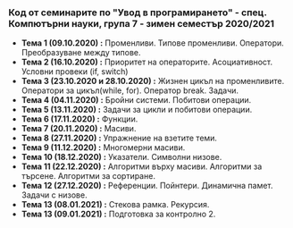 ### Код от семинарите по "Увод в програмирането" - спец. Компютърни науки, група 7 - зимен семестър 2020/2021


 - **Тема 1 (09.10.2020) :**  Променливи. Типове променливи. Оператори. Преобразуване между типове.
 - **Тема 2 (16.10.2020) :**  Приоритет на операторите. Асоциативност. Условни провеки (if, switch)
 - **Тема 3 (23.10.2020 и 28.10.2020) :**  Жизнен цикъл на променливите. Оператори за цикъл(while, for). Оператор break. Задачи.
 - **Тема 4 (04.11.2020) :**  Бройни системи. Побитови операции.
 - **Тема 5 (13.11.2020) :**  Задачи за цикли и побитови операции.
 - **Тема 6 (17.11.2020) :**  Функции.
 - **Тема 7 (20.11.2020) :**  Масиви.
 - **Тема 8 (27.11.2020) :**  Упражнение на взетите теми.
 - **Тема 9 (11.12.2020) :**  Многомерни масиви.
 - **Тема 10 (18.12.2020) :** Указатели. Символни низове. 
 - **Тема 11 (22.12.2020) :** Алгоритми върху масиви. Алгоритми за търсене. Алгоритми за сортиране.
 - **Тема 12 (27.12.2020) :** Референции. Пойнтери. Динамична памет. Задачи с низове.
 - **Тема 13 (08.01.2021) :** Стекова рамка. Рекурсия.
 - **Тема 13 (09.01.2021) :** Подготовка за контролно 2.